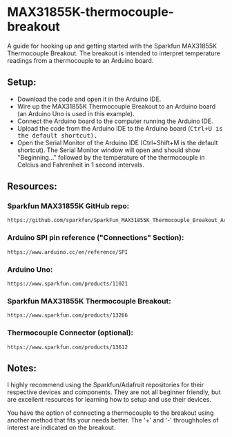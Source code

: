 # MAX31855K-thermocouple-breakout
A guide for hooking up and getting started with the Sparkfun MAX31855K Thermocouple Breakout. The breakout is intended to interpret temperature readings from a thermocouple to an Arduino board.

## Setup:
  * Download the code and open it in the Arduino IDE.
  * Wire up the MAX31855K Thermocouple Breakout to an Arduino board (an Arduino Uno is used in this example).
  * Connect the Arduino board to the computer running the Arduino IDE.
  * Upload the code from the Arduino IDE to the Arduino board (<kbd>Ctrl+U</kdb> is the default shortcut).
  * Open the Serial Monitor of the Arduino IDE (<kdb>Ctrl+Shift+M</kdb> is the default shortcut). The Serial Monitor window will open and should show "Beginning..." followed by the temperature of the thermocouple in Celcius and Fahrenheit in 1 second intervals.

## Resources:
  ### Sparkfun MAX31855K GitHub repo:
    https://github.com/sparkfun/SparkFun_MAX31855K_Thermocouple_Breakout_Arduino_Library
  ### Arduino SPI pin reference ("Connections" Section):
    https://www.arduino.cc/en/reference/SPI
  ### Arduino Uno:
    https://www.sparkfun.com/products/11021
  ### Sparkfun MAX31855K Thermocouple Breakout:
    https://www.sparkfun.com/products/13266
  ### Thermocouple Connector (optional):
    https://www.sparkfun.com/products/13612
 
## Notes:
  I highly recommend using the Sparkfun/Adafruit repositories for their respective
  devices and components. They are not all beginner friendly, but are excellent
  resources for learning how to setup and use their devices.
  
  You have the option of connecting a thermocouple to the breakout using another method
  that fits your needs better. The '+' and '-' throughholes of interest are indicated
  on the breakout.
